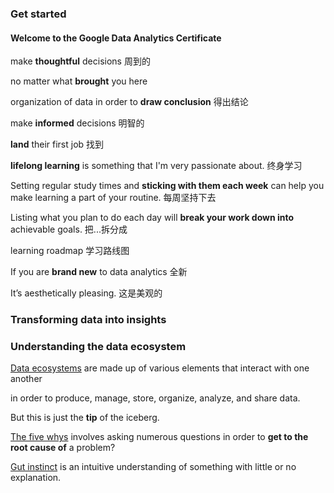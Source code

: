 ### Get started

#### Welcome to the Google Data Analytics Certificate

make **thoughtful** decisions 周到的

no matter what **brought** you here

organization of data in order to **draw conclusion** 得出结论

make **informed** decisions 明智的

**land** their first job 找到

**lifelong learning** is something that I'm very passionate about. 终身学习

Setting regular study times and **sticking with them each week** can help you make learning a part of your routine. 每周坚持下去

Listing what you plan to do each day will **break your work down into** achievable goals. 把...拆分成

learning roadmap 学习路线图

If you are **brand new** to data analytics 全新

It’s aesthetically pleasing. 这是美观的



### Transforming data into insights





### Understanding the data ecosystem

<u>Data ecosystems</u> are made up of various elements that interact with one another 

in order to produce, manage, store, organize, analyze, and share data. 

But this is just the **tip** of the iceberg.

<u>The five whys</u> involves asking numerous questions in order to **get to the root cause of** a problem?

<u>Gut instinct</u> is an intuitive understanding of something with little or no explanation.



